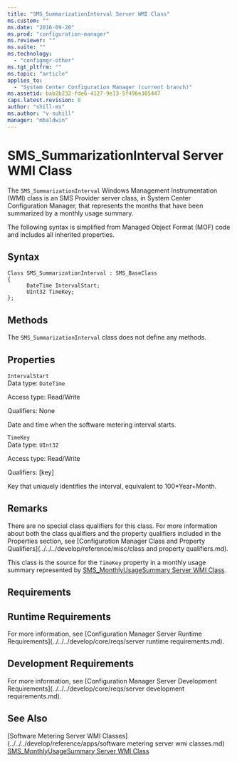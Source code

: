 ```yaml
---
title: "SMS_SummarizationInterval Server WMI Class"
ms.custom: ""
ms.date: "2016-09-20"
ms.prod: "configuration-manager"
ms.reviewer: ""
ms.suite: ""
ms.technology: 
  - "configmgr-other"
ms.tgt_pltfrm: ""
ms.topic: "article"
applies_to: 
  - "System Center Configuration Manager (current branch)"
ms.assetid: bab2b232-fde6-4127-9e13-5f496e385447
caps.latest.revision: 8
author: "shill-ms"
ms.author: "v-suhill"
manager: "mbaldwin"
---
```

# SMS_SummarizationInterval Server WMI Class
The `SMS_SummarizationInterval` Windows Management Instrumentation (WMI) class is an SMS Provider server class, in System Center Configuration Manager, that represents the months that have been summarized by a monthly usage summary.  
  
 The following syntax is simplified from Managed Object Format (MOF) code and includes all inherited properties.  
  
## Syntax  
  
```  
Class SMS_SummarizationInterval : SMS_BaseClass  
{  
      DateTime IntervalStart;  
      UInt32 TimeKey;  
};  
```  
  
## Methods  
 The `SMS_SummarizationInterval` class does not define any methods.  
  
## Properties  
 `IntervalStart`  
 Data type: `DateTime`  
  
 Access type: Read/Write  
  
 Qualifiers: None  
  
 Date and time when the software metering interval starts.  
  
 `TimeKey`  
 Data type: `UInt32`  
  
 Access type: Read/Write  
  
 Qualifiers: [key]  
  
 Key that uniquely identifies the interval, equivalent to 100*Year+Month.  
  
## Remarks  
 There are no special class qualifiers for this class. For more information about both the class qualifiers and the property qualifiers included in the Properties section, see [Configuration Manager Class and Property Qualifiers](../../../develop/reference/misc/class and property qualifiers.md).  
  
 This class is the source for the `TimeKey` property in a monthly usage summary represented by [SMS_MonthlyUsageSummary Server WMI Class](../../../develop/reference/apps/sms_monthlyusagesummary-server-wmi-class.md).  
  
## Requirements  
  
## Runtime Requirements  
 For more information, see [Configuration Manager Server Runtime Requirements](../../../develop/core/reqs/server runtime requirements.md).  
  
## Development Requirements  
 For more information, see [Configuration Manager Server Development Requirements](../../../develop/core/reqs/server development requirements.md).  
  
## See Also  
 [Software Metering Server WMI Classes](../../../develop/reference/apps/software metering server wmi classes.md)   
 [SMS_MonthlyUsageSummary Server WMI Class](../../../develop/reference/apps/sms_monthlyusagesummary-server-wmi-class.md)